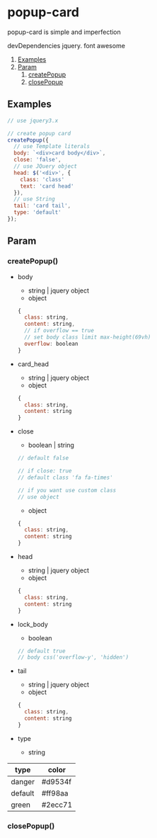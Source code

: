 # popup-card

popup-card is simple and imperfection

devDependencies jquery. font awesome

  1. [Examples](https://github.com/k-atom/popup-card#Examples)
  1. [Param](https://github.com/k-atom/popup-card#Param)
     1. [createPopup](https://github.com/k-atom/popup-card#createpopup)
     1. [closePopup](https://github.com/k-atom/popup-card#closepopup)

## Examples
```javascript
// use jquery3.x

// create popup card
createPopup({
  // use Template literals
  body: `<div>card body</div>`,
  close: 'false',
  // use JQuery object
  head: $('<div>', {
    class: 'class'
    text: 'card head'
  }),
  // use String
  tail: 'card tail',
  type: 'default'
});
```

## Param

### createPopup()

* body
  * string | jquery object
  * object 
  ```javascript
  {
    class: string,
    content: string,
    // if overflow == true
    // set body class limit max-height(69vh)
    overflow: boolean
  }
  ```

* card_head
  * string | jquery object
  * object 
  ```javascript
  {
    class: string,
    content: string
  }
  ```

* close
  * boolean | string
  ```javascript
  // default false
  
  // if close: true
  // default class 'fa fa-times'
  
  // if you want use custom class
  // use object
  ```
  * object 
  ```javascript
  {
    class: string,
    content: string
  }
  ```

* head
  * string | jquery object
  * object 
  ```javascript
  {
    class: string,
    content: string
  }
  ```

* lock_body
  * boolean
  ```javascript
  // default true
  // body css('overflow-y', 'hidden')
  ```

* tail
  * string | jquery object
  * object 
  ```javascript
  {
    class: string,
    content: string
  }
  ```

* type
  * string

type |  color
----- | -----
danger | #d9534f
default | #ff98aa
green | #2ecc71

### closePopup()
